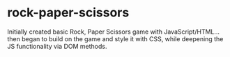 # rock-paper-scissors

Initially created basic Rock, Paper Scissors game with JavaScript/HTML... then began to build on the game and style it with CSS, while deepening the JS functionality via DOM methods.  
